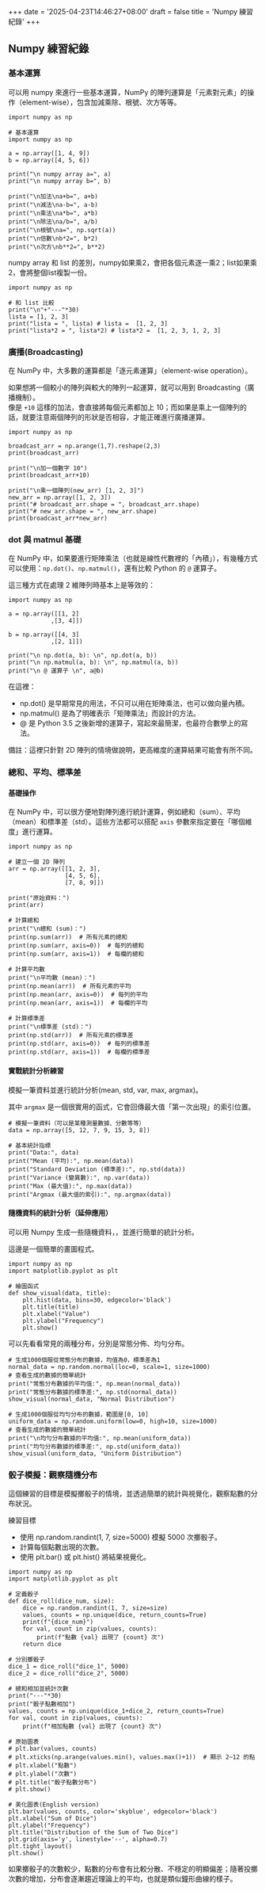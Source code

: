 +++
date = '2025-04-23T14:46:27+08:00'
draft = false
title = 'Numpy 練習紀錄'
+++
## Numpy 練習紀錄
### 基本運算
可以用 numpy 來進行一些基本運算，NumPy 的陣列運算是「元素對元素」的操作（element-wise），包含加減乘除、根號、次方等等。
```
import numpy as np

# 基本運算
import numpy as np

a = np.array([1, 4, 9])
b = np.array([4, 5, 6])

print("\n numpy array a=", a)
print("\n numpy array b=", b)

print("\n加法\na+b=", a+b)
print("\n減法\na-b=", a-b)
print("\n乘法\na*b=", a*b)
print("\n除法\na/b=", a/b)
print("\n根號\na=", np.sqrt(a))
print("\n倍數\nb*2=", b*2)
print("\n次方\nb**2=", b**2)
```

numpy array 和 list 的差別，numpy如果乘2，會把各個元素逐一乘2；list如果乘2，會將整個list複製一份。
```
import numpy as np

# 和 list 比較
print("\n"+"---"*30)
lista = [1, 2, 3]
print("lista = ", lista) # lista =  [1, 2, 3]
print("lista*2 = ", lista*2) # lista*2 =  [1, 2, 3, 1, 2, 3]
```

### 廣播(Broadcasting)
在 NumPy 中，大多數的運算都是「逐元素運算」（element-wise operation）。

如果想將一個較小的陣列與較大的陣列一起運算，就可以用到 Broadcasting（廣播機制）。  
像是 `+10` 這樣的加法，會直接將每個元素都加上 10；而如果是乘上一個陣列的話，就要注意兩個陣列的形狀是否相容，才能正確進行廣播運算。
```
import numpy as np

broadcast_arr = np.arange(1,7).reshape(2,3)
print(broadcast_arr)

print("\n加一個數字 10")
print(broadcast_arr+10)

print("\n乘一個陣列(new_arr) [1, 2, 3]")
new_arr = np.array([1, 2, 3])
print("# broadcast_arr.shape = ", broadcast_arr.shape)
print("# new_arr.shape = ", new_arr.shape)
print(broadcast_arr*new_arr)
```

### dot 與 matmul 基礎
在 NumPy 中，如果要進行矩陣乘法（也就是線性代數裡的「內積」），有幾種方式可以使用：`np.dot()`、`np.matmul()`，還有比較 Python 的 `@` 運算子。

這三種方式在處理 2 維陣列時基本上是等效的：
```
import numpy as np

a = np.array([[1, 2]
            ,[3, 4]])

b = np.array([[4, 3]
            ,[2, 1]])

print("\n np.dot(a, b): \n", np.dot(a, b))
print("\n np.matmul(a, b): \n", np.matmul(a, b))
print("\n @ 運算子 \n", a@b)
```

在這裡：
- np.dot() 是早期常見的用法，不只可以用在矩陣乘法，也可以做向量內積。
- np.matmul() 是為了明確表示「矩陣乘法」而設計的方法。
- @ 是 Python 3.5 之後新增的運算子，寫起來最簡潔，也最符合數學上的寫法。

備註：這裡只針對 2D 陣列的情境做說明，更高維度的運算結果可能會有所不同。

### 總和、平均、標準差
#### 基礎操作
在 NumPy 中，可以很方便地對陣列進行統計運算，例如總和（sum）、平均（mean）和標準差（std）。這些方法都可以搭配 `axis` 參數來指定要在「哪個維度」進行運算。
```
import numpy as np

# 建立一個 2D 陣列
arr = np.array([[1, 2, 3],
                [4, 5, 6],
                [7, 8, 9]])

print("原始資料：")
print(arr)

# 計算總和
print("\n總和 (sum)：")
print(np.sum(arr))  # 所有元素的總和
print(np.sum(arr, axis=0))  # 每列的總和
print(np.sum(arr, axis=1))  # 每欄的總和

# 計算平均數
print("\n平均數 (mean)：")
print(np.mean(arr))  # 所有元素的平均
print(np.mean(arr, axis=0))  # 每列的平均
print(np.mean(arr, axis=1))  # 每欄的平均

# 計算標準差
print("\n標準差 (std)：")
print(np.std(arr))  # 所有元素的標準差
print(np.std(arr, axis=0))  # 每列的標準差
print(np.std(arr, axis=1))  # 每欄的標準差
```
#### 實戰統計分析練習
模擬一筆資料並進行統計分析(mean, std, var, max, argmax)。

其中 `argmax` 是一個很實用的函式，它會回傳最大值「第一次出現」的索引位置。
```
# 模擬一筆資料（可以是某種測量數據、分數等等）
data = np.array([5, 12, 7, 9, 15, 3, 8])

# 基本統計指標
print("Data:", data)
print("Mean (平均):", np.mean(data))
print("Standard Deviation (標準差):", np.std(data))
print("Variance (變異數):", np.var(data))
print("Max (最大值):", np.max(data))
print("Argmax (最大值的索引):", np.argmax(data))
```

#### 隨機資料的統計分析（延伸應用）
可以用 Numpy 生成一些隨機資料，，並進行簡單的統計分析。

這邊是一個簡單的畫圖程式。
```
import numpy as np
import matplotlib.pyplot as plt

# 繪圖函式
def show_visual(data, title):
    plt.hist(data, bins=30, edgecolor='black')
    plt.title(title)
    plt.xlabel("Value")
    plt.ylabel("Frequency")
    plt.show()
```

可以先看看常見的兩種分布，分別是常態分佈、均勻分布。
```
# 生成1000個服從常態分布的數據，均值為0，標準差為1
normal_data = np.random.normal(loc=0, scale=1, size=1000)
# 查看生成的數據的簡單統計
print("常態分布數據的平均值:", np.mean(normal_data))
print("常態分布數據的標準差:", np.std(normal_data))
show_visual(normal_data, "Normal Distribution")

# 生成1000個服從均勻分布的數據，範圍是[0, 10]
uniform_data = np.random.uniform(low=0, high=10, size=1000)
# 查看生成的數據的簡單統計
print("\n均勻分布數據的平均值:", np.mean(uniform_data))
print("均勻分布數據的標準差:", np.std(uniform_data))
show_visual(uniform_data, "Uniform Distribution")
```

### 骰子模擬：觀察隨機分布
這個練習的目標是模擬擲骰子的情境，並透過簡單的統計與視覺化，觀察點數的分布狀況。

練習目標
- 使用 np.random.randint(1, 7, size=5000) 模擬 5000 次擲骰子。
- 計算每個點數出現的次數。
- 使用 plt.bar() 或 plt.hist() 將結果視覺化。

```
import numpy as np
import matplotlib.pyplot as plt

# 定義骰子
def dice_roll(dice_num, size):
    dice = np.random.randint(1, 7, size=size)
    values, counts = np.unique(dice, return_counts=True)
    print(f"{dice_num}")
    for val, count in zip(values, counts):
        print(f"點數 {val} 出現了 {count} 次")
    return dice

# 分別擲骰子
dice_1 = dice_roll("dice_1", 5000)
dice_2 = dice_roll("dice_2", 5000)

# 總和相加並統計次數
print("---"*30)
print("骰子點數相加")
values, counts = np.unique(dice_1+dice_2, return_counts=True)
for val, count in zip(values, counts):
    print(f"相加點數 {val} 出現了 {count} 次")

# 原始圖表
# plt.bar(values, counts)
# plt.xticks(np.arange(values.min(), values.max()+1))  # 顯示 2~12 的點
# plt.xlabel("點數")
# plt.ylabel("次數")
# plt.title("骰子點數分布")
# plt.show()

# 美化圖表(English version)
plt.bar(values, counts, color='skyblue', edgecolor='black')
plt.xlabel("Sum of Dice")
plt.ylabel("Frequency")
plt.title("Distribution of the Sum of Two Dice")
plt.grid(axis='y', linestyle='--', alpha=0.7)
plt.tight_layout()
plt.show()
```
如果擲骰子的次數較少，點數的分布會有比較分散、不穩定的明顯偏差；隨著投擲次數的增加，分布會逐漸趨近理論上的平均，也就是類似鐘形曲線的樣子。
